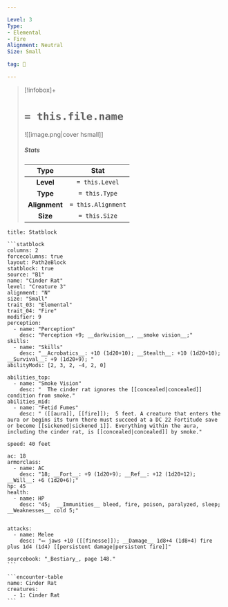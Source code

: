 ```yaml
---

Level: 3
Type:
- Elemental
- Fire
Alignment: Neutral
Size: Small

tag: 👹

---
```


> [!infobox]+
> #  `= this.file.name`
> ![[image.png|cover hsmall]]
> ##### Stats
> Type | Stat |
> :---:|:---:|
> **Level** | `= this.Level` |
> **Type** | `= this.Type` |
> **Alignment** | `= this.Alignment` |
> **Size** | `= this.Size` |



````ad-info
title: Statblock

```statblock
columns: 2
forcecolumns: true
layout: Path2eBlock
statblock: true
source: "B1"
name: "Cinder Rat"
level: "Creature 3"
alignment: "N"
size: "Small"
trait_03: "Elemental"
trait_04: "Fire"
modifier: 9
perception:
  - name: "Perception"
    desc: "Perception +9; __darkvision__, __smoke vision__;"
skills:
  - name: "Skills"
    desc: "__Acrobatics__: +10 (1d20+10); __Stealth__: +10 (1d20+10); __Survival__: +9 (1d20+9); "
abilityMods: [2, 3, 2, -4, 2, 0]

abilities_top:
  - name: "Smoke Vision"
    desc: "  The cinder rat ignores the [[concealed|concealed]] condition from smoke."
abilities_mid:
  - name: "Fetid Fumes"
    desc: " ([[aura]], [[fire]]);  5 feet. A creature that enters the aura or begins its turn there must succeed at a DC 22 Fortitude save or become [[sickened|sickened 1]]. Everything within the aura, including the cinder rat, is [[concealed|concealed]] by smoke."

speed: 40 feet

ac: 18
armorclass:
  - name: AC
    desc: "18; __Fort__: +9 (1d20+9); __Ref__: +12 (1d20+12); __Will__: +6 (1d20+6);"
hp: 45
health:
  - name: HP
    desc: "45;  __Immunities__ bleed, fire, poison, paralyzed, sleep; __Weaknesses__ cold 5;"


attacks:
  - name: Melee
    desc: "⬻ jaws +10 ([[finesse]]); __Damage__ 1d8+4 (1d8+4) fire plus 1d4 (1d4) [[persistent damage|persistent fire]]"

sourcebook: "_Bestiary_, page 148."
```

```encounter-table
name: Cinder Rat
creatures:
  - 1: Cinder Rat
```

````


